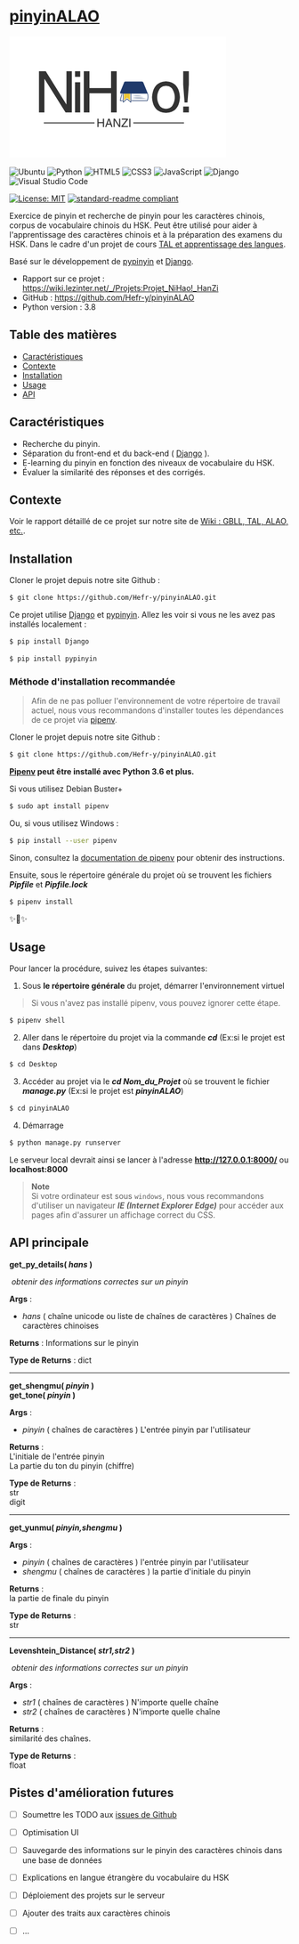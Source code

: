 # **[pinyinALAO](https://github.com/Hefr-y/pinyinALAO)**
  

![banner](https://github.com/Hefr-y/pinyinALAO/blob/main/pinyinALAO/static/styles/homestyle/images/logo.png)

![Ubuntu](https://img.shields.io/badge/Ubuntu-E95420?style=for-the-badge&logo=ubuntu&logoColor=white)
![Python](https://img.shields.io/badge/python-3670A0?style=for-the-badge&logo=python&logoColor=ffdd54)
![HTML5](https://img.shields.io/badge/html5-%23E34F26.svg?style=for-the-badge&logo=html5&logoColor=white)
![CSS3](https://img.shields.io/badge/css3-%231572B6.svg?style=for-the-badge&logo=css3&logoColor=white)
![JavaScript](https://img.shields.io/badge/javascript-%23323330.svg?style=for-the-badge&logo=javascript&logoColor=%23F7DF1E)
![Django](https://img.shields.io/badge/django-%23092E20.svg?style=for-the-badge&logo=django&logoColor=white)
![Visual Studio Code](https://img.shields.io/badge/Visual%20Studio%20Code-0078d7.svg?style=for-the-badge&logo=visual-studio-code&logoColor=white)

[![License: MIT](https://img.shields.io/badge/License-MIT-yellow.svg)](https://github.com/Hefr-y/pinyinALAO/blob/main/LICENSE)
[![standard-readme compliant](https://img.shields.io/badge/readme%20style-standard-brightgreen.svg?style=flat-square)](https://github.com/RichardLitt/standard-readme)

Exercice de pinyin et recherche de pinyin pour les caractères chinois, corpus de vocabulaire chinois du HSK. Peut être utilisé pour aider à l'apprentissage des caractères chinois et à la préparation des examens du HSK. Dans le cadre d'un projet de cours [TAL et apprentissage des langues](https://formations.univ-grenoble-alpes.fr/fr/catalogue-2021/master-XB/master-sciences-du-langage-IBC7OSQ4/parcours-industrie-de-la-langue-IBC7YS7U/ue-defis-du-tal-KN02KC91/tal-et-apprentissage-des-langues-KN02POEH.html).

Basé sur le développement de [pypinyin](https://github.com/mozillazg/python-pinyin) et [Django](https://www.djangoproject.com/).

- Rapport sur ce projet : https://wiki.lezinter.net/_/Projets:Projet_NiHao!_HanZi
- GitHub : https://github.com/Hefr-y/pinyinALAO
- Python version : 3.8

## Table des matières

- [Caractéristiques](#caractéristiques)
- [Contexte](#contexte)
- [Installation](#installation)
- [Usage](#usage)
- [API](#api)

## Caractéristiques

- Recherche du pinyin.
- Séparation du front-end et du back-end ( [Django](https://www.djangoproject.com/) ).
- E-learning du pinyin en fonction des niveaux de vocabulaire du HSK.
- Évaluer la similarité des réponses et des corrigés.

## Contexte

Voir le rapport détaillé de ce projet sur notre site de [Wiki : GBLL, TAL, ALAO, etc.](https://wiki.lezinter.net/_/Projets:Projet_NiHao!_HanZi).

## Installation

Cloner le projet depuis notre site Github : 
```bash
$ git clone https://github.com/Hefr-y/pinyinALAO.git
```

Ce projet utilise [Django](https://www.djangoproject.com/) et [pypinyin](https://github.com/mozillazg/python-pinyin). Allez les voir si vous ne les avez pas installés localement :

```bash
$ pip install Django
```

```bash
$ pip install pypinyin
```

### Méthode d'installation recommandée

> 
> Afin de ne pas polluer l'environnement de votre répertoire de travail actuel, nous vous recommandons d'installer toutes les dépendances de ce projet via [pipenv](https://github.com/pypa/pipenv).

Cloner le projet depuis notre site Github : 

```bash
$ git clone https://github.com/Hefr-y/pinyinALAO.git
```

**[Pipenv](https://github.com/pypa/pipenv) peut être installé avec Python 3.6 et plus.**

Si vous utilisez Debian Buster+ 

```bash
$ sudo apt install pipenv
```
    
Ou, si vous utilisez Windows :

```bash
$ pip install --user pipenv
```

Sinon, consultez la [documentation de pipenv](https://pipenv.pypa.io/en/latest/#install-pipenv-today) pour obtenir des instructions.


Ensuite, sous le répertoire générale du projet où se trouvent les fichiers ***Pipfile*** et ***Pipfile.lock***

```bash
$ pipenv install
```

✨🍰✨


## Usage
Pour lancer la procédure, suivez les étapes suivantes:

1. Sous **le répertoire générale** du projet, démarrer l'environnement virtuel

> Si vous n'avez pas installé pipenv, vous pouvez ignorer cette étape.

```bash
$ pipenv shell
```

2. Aller dans le répertoire du projet via la commande ***cd*** (Ex:si le projet est dans ***Desktop***)
```bash
$ cd Desktop
```

3. Accéder au projet via le ***cd Nom_du_Projet*** où se trouvent le fichier ***manage.py*** (Ex:si le projet est ***pinyinALAO***)
```bash
$ cd pinyinALAO
```

4. Démarrage
```bash
$ python manage.py runserver
```
Le serveur local devrait ainsi se lancer à l'adresse **http://127.0.0.1:8000/** ou **localhost:8000**

>**Note**<br>
>Si votre ordinateur est sous `windows`, nous vous recommandons d'utiliser un navigateur ***IE (Internet Explorer Edge)*** pour accéder aux pages afin d'assurer un affichage correct du CSS.

## API principale

**get_py_details( *hans* )**

​	*obtenir des informations correctes sur un pinyin*

**Args** :	

-  *hans* ( chaîne unicode ou liste de chaînes de caractères ) Chaînes de caractères chinoises

**Returns** : Informations sur le pinyin

**Type de Returns** : dict

------

**get_shengmu( *pinyin* )** <br>
**get_tone( *pinyin* )**

**Args** :	

-  *pinyin* ( chaînes de caractères ) L'entrée pinyin par l'utilisateur

**Returns** : <br>
          L'initiale de l'entrée pinyin <br>
          La partie du ton du pinyin (chiffre)

**Type de Returns** :<br> 
          str <br>
          digit

------

**get_yunmu( _pinyin,shengmu_ )**

**Args** :	<br>

-  *pinyin* ( chaînes de caractères ) l'entrée pinyin par l'utilisateur
-  *shengmu* ( chaînes de caractères ) la partie d'initiale du pinyin

**Returns** : <br> 
la partie de finale du pinyin

**Type de Returns** :<br>
str

------

**Levenshtein_Distance( _str1,str2_ )**

​	*obtenir des informations correctes sur un pinyin*

**Args** :	

-  *str1* ( chaînes de caractères ) N'importe quelle chaîne
-  *str2* ( chaînes de caractères ) N'importe quelle chaîne

**Returns** : <br> 
similarité des chaînes.

**Type de Returns** :<br>
float

## Pistes d'amélioration futures

- [ ] Soumettre les TODO aux [issues de Github](https://github.com/Hefr-y/pinyinALAO/issues)
- [ ] Optimisation UI
- [ ] Sauvegarde des informations sur le pinyin des caractères chinois dans une base de données
- [ ] Explications en langue étrangère du vocabulaire du HSK
- [ ] Déploiement des projets sur le serveur
- [ ] Ajouter des traits aux caractères chinois
- [ ] ...

